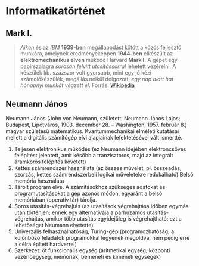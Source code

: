 Informatikatörténet
=======================


Mark I.
--------

> *Aiken* és az *IBM* **1939-ben** megállapodást kötött a közös fejlesztő munkára, amelynek eredményeképpen **1944-ben** elkészült az **elektromechanikus elven** működő Harvard **Mark I.** A gépet egy papírszalagra *sorosan felvitt utasítássorral* lehetett vezérelni. A készülék kb. százszor volt gyorsabb, mint egy jó kézi számolókészülék, megállás nélkül dolgozott, *egy nap alatt hat hónapnyi munkát végzett el*.
Forrás: [Wikipédia](https://hu.wikipedia.org/wiki/Informatika)

Neumann János
-------------

Neumann János (John von Neumann, született: Neumann János Lajos; Budapest, Lipótváros, 1903. december 28. – Washington, 1957. február 8.) magyar születésű matematikus. Kvantummechanikai elméleti kutatásai mellett a digitális számítógép elvi alapjainak lefektetésével vált ismertté.

1. Teljesen elektronikus működés (ez Neumann idejében elektroncsöves felépítést jelentett, amit később a tranzisztoros, majd az integrált áramkörös felépítés követett)
2. Kettes számrendszer használata (az összes művelet, pl. összeadás, szorzás, kettes számrendszerbeli logikai műveletekre redukálható)
Belső memória használata
2. Tárolt program elve. A számításokhoz szükséges adatokat és programutasításokat a gép azonos módon, egyaránt a belső memóriában (operatív tár) tárolja.
4. Soros utasítás-végrehajtás (az utasítások végrehajtása időben egymás után történjen; ennek egy alternatívája a párhuzamos utasítás-végrehajtás, amikor több utasítás egyidejűleg is végrehajtható: ezt a lehetőséget Neumann elvetette)
5. Univerzális felhasználhatóság, Turing-gép (programozhatóság; a különböző feladatok programokkal legyenek megoldva, nem pedig erre a célra épített hardverrel)
6. Szerkezet: öt funkcionális egység (aritmetikai egység, központi vezérlőegység, memóriák, bemeneti és kimeneti egységek)
